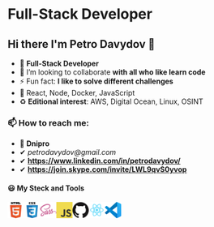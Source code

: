 <h1>Full-Stack Developer</h1>

## Hi there I'm Petro Davydov 👋

- 🌱  **Full-Stack Developer**
- 👯 I’m looking to collaborate **with all who like learn code**
- ⚡ Fun fact: **I like to solve different challenges**
- 👀 React, Node, Docker, JavaScript
- ♻  **Editional interest**: AWS, Digital Ocean, Linux, OSINT 

### 📫 How to reach me:

- 🏡 **Dnipro**
- ✔ _petrodavydov@gmail.com_
- ✔ **https://www.linkedin.com/in/petrodavydov/**
- ✔ **https://join.skype.com/invite/LWL9qvS0yvop**

#### 😃 My Steck and Tools

<img align="left" alt="HTML5" width="32px" src="https://raw.githubusercontent.com/github/explore/80688e429a7d4ef2fca1e82350fe8e3517d3494d/topics/html/html.png" />

<img align="left" alt="CSS3" width="32px" src="https://raw.githubusercontent.com/github/explore/80688e429a7d4ef2fca1e82350fe8e3517d3494d/topics/css/css.png" />

<img align="left" alt="Sass" width="32px" src="https://raw.githubusercontent.com/github/explore/80688e429a7d4ef2fca1e82350fe8e3517d3494d/topics/sass/sass.png" />

<img align="left" alt="JavaScript" width="32px" src="https://raw.githubusercontent.com/github/explore/80688e429a7d4ef2fca1e82350fe8e3517d3494d/topics/javascript/javascript.png" />

<img align="left" alt="GitHub" width="32px" src="https://raw.githubusercontent.com/github/explore/78df643247d429f6cc873026c0622819ad797942/topics/github/github.png" />

<img align="left" alt="React" width="32px" src="https://raw.githubusercontent.com/github/explore/80688e429a7d4ef2fca1e82350fe8e3517d3494d/topics/react/react.png" />

<img alt="Visual Studio Code" width="32px" src="https://raw.githubusercontent.com/github/explore/80688e429a7d4ef2fca1e82350fe8e3517d3494d/topics/visual-studio-code/visual-studio-code.png" />
